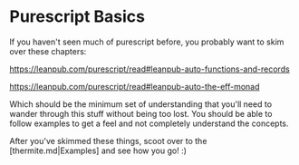 # Purescript Basics

If you haven't seen much of purescript before, you probably want to skim over these chapters:

https://leanpub.com/purescript/read#leanpub-auto-functions-and-records

https://leanpub.com/purescript/read#leanpub-auto-the-eff-monad

Which should be the minimum set of understanding that you'll need to wander through this stuff without
being too lost. You should be able to follow examples to get a feel and not completely understand the 
concepts. 

After you've skimmed these things, scoot over to the [thermite.md|Examples] and see how you go! :)
